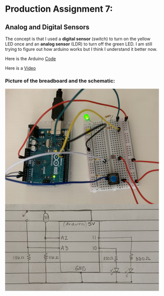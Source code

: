 # Production Assignment 7:
## Analog and Digital Sensors

The concept is that I used a **digital sensor** (switch) to turn on the yellow LED once and an **analog sensor** (LDR) to turn off the green LED. I am still trying to figure out how arduino works but I think I understand it better now.

Here is the Arduino [Code](https://github.com/SalamaAlmheiri/introToIM/blob/main/June%2017/Production_Assignment_7.ino)

Here is a [Video](https://github.com/SalamaAlmheiri/introToIM/blob/main/June%2017/Analog:Digital.mov)


### **Picture of the breadboard and the schematic:**

<img src="https://github.com/SalamaAlmheiri/introToIM/blob/main/June%2017/Analog:Digital.png" width=600 align=center> 

<img src="https://github.com/SalamaAlmheiri/introToIM/blob/main/June%2017/Schematic%202.png" width=600 align=center> 
